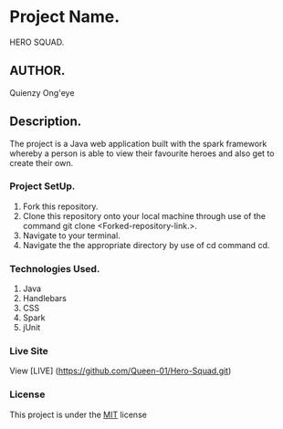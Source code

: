 # Project Name.
HERO SQUAD.

## AUTHOR.
Quienzy Ong'eye

## Description.
The project is a Java web application built with the spark framework whereby a person is able to view their favourite heroes and also get to create their own.

### Project SetUp.
1. Fork this repository.
2. Clone this repository onto your local machine through use of the command git clone <Forked-repository-link.>.
3. Navigate to your terminal.
4. Navigate the the appropriate directory by use of cd command cd<root-folder>.

### Technologies Used.
1. Java
2. Handlebars
3. CSS
4. Spark
5. jUnit

### Live Site
View [LIVE] (https://github.com/Queen-01/Hero-Squad.git)

### License
This project is under the  [MIT](License) license
